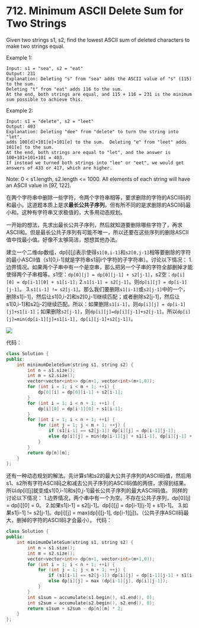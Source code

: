 # 712. Minimum ASCII Delete Sum for Two Strings
Given two strings s1, s2, find the lowest ASCII sum of deleted characters to make two strings equal.

Example 1:
```
Input: s1 = "sea", s2 = "eat"
Output: 231
Explanation: Deleting "s" from "sea" adds the ASCII value of "s" (115) to the sum.
Deleting "t" from "eat" adds 116 to the sum.
At the end, both strings are equal, and 115 + 116 = 231 is the minimum sum possible to achieve this.
```

Example 2:
```
Input: s1 = "delete", s2 = "leet"
Output: 403
Explanation: Deleting "dee" from "delete" to turn the string into "let",
adds 100[d]+101[e]+101[e] to the sum.  Deleting "e" from "leet" adds 101[e] to the sum.
At the end, both strings are equal to "let", and the answer is 100+101+101+101 = 403.
If instead we turned both strings into "lee" or "eet", we would get answers of 433 or 417, which are higher.
```

Note:
0 < s1.length, s2.length <= 1000.
All elements of each string will have an ASCII value in [97, 122].

在两个字符串中删除一些字符，令两个字符串相等，要求删除的字符的ASCII码的和最小。这道题本质上是求**最长公共子序列**，但有所不同的是求删除的ASCII码最小和。这种有字符串又求极值的，大多用动态规划。

一开始的想法，先求出最长公共子序列，然后就知道要删除哪些字符了，再求ASCII和。但是最长公共子序列有可能不唯一，所以还要在这些序列的删除ASCII值中找最小值。好像不太够简洁，想想其他办法。

建立一个二维dp数组，dp[i][j]表示使得`s1[0,i-1]`和`s2[0,j-1]`相等要删除的字符的最小ASCII值（s1[0,i-1]就是字符串s1前i个字符的子字符串）。讨论以下情况：
1.边界情况。如果两个子串中有一个是空串，那么把另一个子串的字符全部删掉才能使得两个子串相等。s1空：`dp[0][j] = dp[0][j-1] + s2[j-1]`，s2空：`dp[i][0] = dp[i-1][0] + s1[i-1];`
2.`s1[i-1] = s2[j-1]`。则`dp[i][j] = dp[i-1][j-1]`。
3.`s1[i-1] != s2[j-1]`。那么我们要删除`s1[i-1]`或`s2[j-1]`中的一个，删除s1[i-1]，然后让s1[0,i-2]和s2[0,j-1]继续匹配；或者删除s2[j-1]，然后让s1[0,i-1]和s2[j-2]继续匹配。所以：如果删除`s1[i-1]`，则`dp[i][j] = dp[i-1][j]+s1[i-1]`；如果删除`s2[j-1]`，则`dp[i][j]=dp[i][j-1]+s2[j-1]`。所以`dp[i][j]=min(dp[i-1][j]+s1[i-1], dp[i][j-1]+s2[j-1])`。

![](http://upload-images.jianshu.io/upload_images/1727123-41934ee91088cdb4.png?imageMogr2/auto-orient/strip%7CimageView2/2/w/1240)

代码：
```cpp
class Solution {
public:
    int minimumDeleteSum(string s1, string s2) {
        int n = s1.size();
        int m = s2.size();
        vector<vector<int>> dp(n+1, vector<int>(m+1,0));
        for (int i = 1; i < m + 1; ++i) {
            dp[0][i] = dp[0][i-1] + s2[i-1];
        }
        for (int i = 1; i < n + 1; ++i) {
            dp[i][0] = dp[i-1][0] + s1[i-1];
        }
        for (int i = 1; i < n + 1; ++i) {
            for (int j = 1; j < m + 1; ++j) {
                if (s1[i-1] == s2[j-1]) dp[i][j] = dp[i-1][j-1];
                else dp[i][j] = min(dp[i-1][j] + s1[i-1], dp[i][j-1] + s2[j-1]);
            }
        }
        return dp[n][m];
    }
};
```

还有一种动态规划的解法。先计算s1和s2的最大公共子序列的ASCII码值，然后用s1、s2所有字符ASCII码之和减去公共子序列的ASCII码值的两倍，求得到结果。所以dp[i][j]就变成s1[0,i-1]和s[0,j-1]最长公共子序列的最大ASCII码值。
同样的讨论以下情况：
1.边界情况，两个串中有一个为空。不存在公共子序列，dp[0][j] = dp[i][0] = 0。
2.如果s1[i-1] = s2[j-1]。dp[i][j] = dp[i-1][j-1] + s1[i-1]。
3.如果s1[i-1] != s2[j-1]。dp[i][j] = max(dp[i][j-1], dp[i-1][j])。（公共子序ASCII码最大，删掉的字符的ASCII码才会最小）。
代码：
```cpp
class Solution {
public:
    int minimumDeleteSum(string s1, string s2) {
        int n = s1.size();
        int m = s2.size();
        vector<vector<int>> dp(n+1, vector<int>(m+1,0));
        for (int i = 1; i < n + 1; ++i) {
            for (int j = 1; j < m + 1; ++j) {
                if (s1[i-1] == s2[j-1]) dp[i][j] = dp[i-1][j-1] + s1[i-1];
                else dp[i][j] = max (dp[i-1][j], dp[i][j-1]);
            }
        }
        int s1sum = accumulate(s1.begin(), s1.end(), 0);
        int s2sum = accumulate(s2.begin(), s2.end(), 0);
        return s1sum + s2sum - dp[n][m] * 2;
    }
};
```
